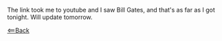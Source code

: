 The link took me to youtube and I saw Bill Gates, and that's as far as I got tonight. Will update tomorrow.



[<==Back](README.md)